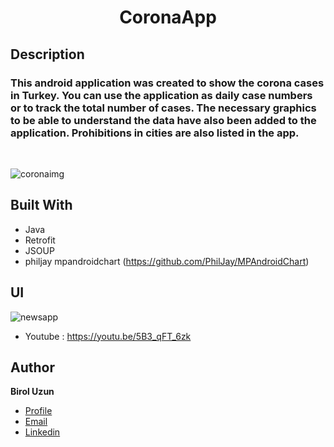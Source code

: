 
<h1 align="center">CoronaApp</h1>

## Description

### This android application was created to show the corona cases in Turkey. You can use the application as daily case numbers or to track the total number of cases. The necessary graphics to be able to understand the data have also been added to the application. Prohibitions in cities are also listed in the app.

<br>


![coronaimg](https://user-images.githubusercontent.com/42109123/126911798-b92857db-8ace-47fc-8ddc-e894d4e6fd00.jpeg)


## Built With

- Java
- Retrofit
- JSOUP
- philjay mpandroidchart (https://github.com/PhilJay/MPAndroidChart)

## UI

![newsapp](https://user-images.githubusercontent.com/42109123/126251519-dc84c425-adf8-430b-b4cc-3a27555bd7a2.gif)

- Youtube : https://youtu.be/5B3_qFT_6zk



## Author

**Birol Uzun**

- [Profile](https://github.com/brluzn)
- [Email](mailto:brl.uzn2017@gmail.com?subject=Hi% "Hi!")
- [Linkedin](https://linkedin.com/in/birol-uzun-625304159)
